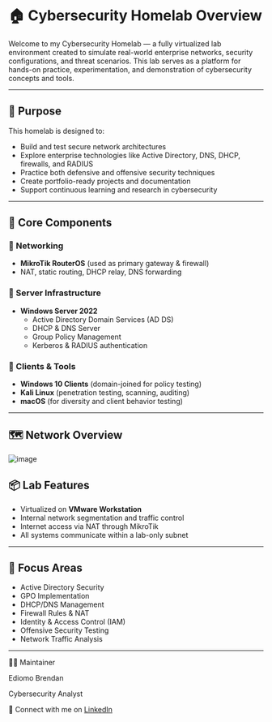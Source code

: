 # 🏠 Cybersecurity Homelab Overview

Welcome to my Cybersecurity Homelab — a fully virtualized lab environment created to simulate real-world enterprise networks, security configurations, and threat scenarios. This lab serves as a platform for hands-on practice, experimentation, and demonstration of cybersecurity concepts and tools.

---

## 🎯 Purpose

This homelab is designed to:

- Build and test secure network architectures
- Explore enterprise technologies like Active Directory, DNS, DHCP, firewalls, and RADIUS
- Practice both defensive and offensive security techniques
- Create portfolio-ready projects and documentation
- Support continuous learning and research in cybersecurity

---

## 🧱 Core Components

### 🔹 Networking
- **MikroTik RouterOS** (used as primary gateway & firewall)
- NAT, static routing, DHCP relay, DNS forwarding

### 🔹 Server Infrastructure
- **Windows Server 2022**
  - Active Directory Domain Services (AD DS)
  - DHCP & DNS Server
  - Group Policy Management
  - Kerberos & RADIUS authentication

### 🔹 Clients & Tools
- **Windows 10 Clients** (domain-joined for policy testing)
- **Kali Linux** (penetration testing, scanning, auditing)
- **macOS** (for diversity and client behavior testing)

---

## 🗺️ Network Overview
![image](https://github.com/user-attachments/assets/b15bd8db-ce0a-45b3-9aaf-1b5b7465f1c0)


## 📦 Lab Features

- Virtualized on **VMware Workstation**
- Internal network segmentation and traffic control
- Internet access via NAT through MikroTik
- All systems communicate within a lab-only subnet

---

## 🔐 Focus Areas

- Active Directory Security
- GPO Implementation
- DHCP/DNS Management
- Firewall Rules & NAT
- Identity & Access Control (IAM)
- Offensive Security Testing
- Network Traffic Analysis

---

👨‍💻 Maintainer

Ediomo Brendan

Cybersecurity Analyst

🔗 Connect with me on [LinkedIn](https://www.linkedin.com/in/ediomobrendan)

